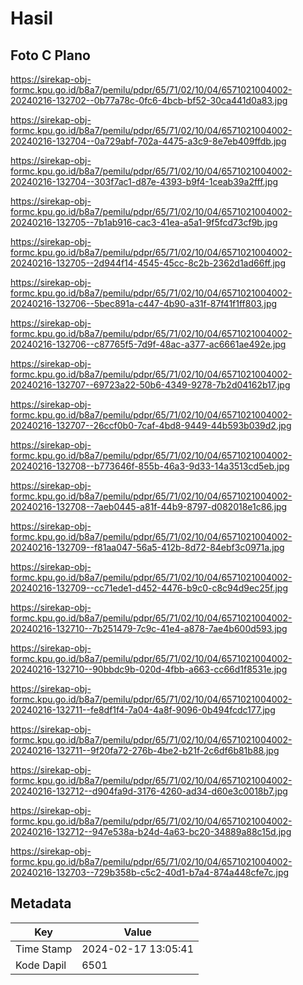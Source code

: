 # Hasil

## Foto C Plano

https://sirekap-obj-formc.kpu.go.id/b8a7/pemilu/pdpr/65/71/02/10/04/6571021004002-20240216-132702--0b77a78c-0fc6-4bcb-bf52-30ca441d0a83.jpg

https://sirekap-obj-formc.kpu.go.id/b8a7/pemilu/pdpr/65/71/02/10/04/6571021004002-20240216-132704--0a729abf-702a-4475-a3c9-8e7eb409ffdb.jpg

https://sirekap-obj-formc.kpu.go.id/b8a7/pemilu/pdpr/65/71/02/10/04/6571021004002-20240216-132704--303f7ac1-d87e-4393-b9f4-1ceab39a2fff.jpg

https://sirekap-obj-formc.kpu.go.id/b8a7/pemilu/pdpr/65/71/02/10/04/6571021004002-20240216-132705--7b1ab916-cac3-41ea-a5a1-9f5fcd73cf9b.jpg

https://sirekap-obj-formc.kpu.go.id/b8a7/pemilu/pdpr/65/71/02/10/04/6571021004002-20240216-132705--2d944f14-4545-45cc-8c2b-2362d1ad66ff.jpg

https://sirekap-obj-formc.kpu.go.id/b8a7/pemilu/pdpr/65/71/02/10/04/6571021004002-20240216-132706--5bec891a-c447-4b90-a31f-87f41f1ff803.jpg

https://sirekap-obj-formc.kpu.go.id/b8a7/pemilu/pdpr/65/71/02/10/04/6571021004002-20240216-132706--c87765f5-7d9f-48ac-a377-ac6661ae492e.jpg

https://sirekap-obj-formc.kpu.go.id/b8a7/pemilu/pdpr/65/71/02/10/04/6571021004002-20240216-132707--69723a22-50b6-4349-9278-7b2d04162b17.jpg

https://sirekap-obj-formc.kpu.go.id/b8a7/pemilu/pdpr/65/71/02/10/04/6571021004002-20240216-132707--26ccf0b0-7caf-4bd8-9449-44b593b039d2.jpg

https://sirekap-obj-formc.kpu.go.id/b8a7/pemilu/pdpr/65/71/02/10/04/6571021004002-20240216-132708--b773646f-855b-46a3-9d33-14a3513cd5eb.jpg

https://sirekap-obj-formc.kpu.go.id/b8a7/pemilu/pdpr/65/71/02/10/04/6571021004002-20240216-132708--7aeb0445-a81f-44b9-8797-d082018e1c86.jpg

https://sirekap-obj-formc.kpu.go.id/b8a7/pemilu/pdpr/65/71/02/10/04/6571021004002-20240216-132709--f81aa047-56a5-412b-8d72-84ebf3c0971a.jpg

https://sirekap-obj-formc.kpu.go.id/b8a7/pemilu/pdpr/65/71/02/10/04/6571021004002-20240216-132709--cc71ede1-d452-4476-b9c0-c8c94d9ec25f.jpg

https://sirekap-obj-formc.kpu.go.id/b8a7/pemilu/pdpr/65/71/02/10/04/6571021004002-20240216-132710--7b251479-7c9c-41e4-a878-7ae4b600d593.jpg

https://sirekap-obj-formc.kpu.go.id/b8a7/pemilu/pdpr/65/71/02/10/04/6571021004002-20240216-132710--90bbdc9b-020d-4fbb-a663-cc66d1f8531e.jpg

https://sirekap-obj-formc.kpu.go.id/b8a7/pemilu/pdpr/65/71/02/10/04/6571021004002-20240216-132711--fe8df1f4-7a04-4a8f-9096-0b494fcdc177.jpg

https://sirekap-obj-formc.kpu.go.id/b8a7/pemilu/pdpr/65/71/02/10/04/6571021004002-20240216-132711--9f20fa72-276b-4be2-b21f-2c6df6b81b88.jpg

https://sirekap-obj-formc.kpu.go.id/b8a7/pemilu/pdpr/65/71/02/10/04/6571021004002-20240216-132712--d904fa9d-3176-4260-ad34-d60e3c0018b7.jpg

https://sirekap-obj-formc.kpu.go.id/b8a7/pemilu/pdpr/65/71/02/10/04/6571021004002-20240216-132712--947e538a-b24d-4a63-bc20-34889a88c15d.jpg

https://sirekap-obj-formc.kpu.go.id/b8a7/pemilu/pdpr/65/71/02/10/04/6571021004002-20240216-132703--729b358b-c5c2-40d1-b7a4-874a448cfe7c.jpg


## Metadata

| Key        | Value               |
| ---------- | ------------------- |
| Time Stamp | 2024-02-17 13:05:41 |
| Kode Dapil | 6501                |



